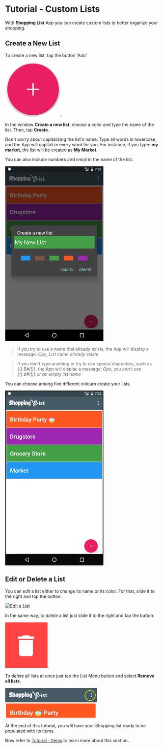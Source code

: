 # Tutorial - Custom Lists

With **Shopping List** App you can create custom lists to better organize your shopping.

## Create a New List

To create a new list, tap the button 'Add'

![](https://github.com/andreamussap/AFMussap-Tech-Shopping-List/blob/master/docs/images/shop-list-button-new-list.png "Create new List").

In the window **Create a new list**, choose a color and type the name of the list. Then, tap **Create**.

Don't worry about capitalizing the list's name. Type all words in lowercase, and the App will capitalize every word for you. For instance, if you type: **my market**, the list will be created as **My Market**.

You can also include numbers and *emoji* in the name of the list. 

![](https://github.com/andreamussap/AFMussap-Tech-Shopping-List/blob/master/docs/images/custom_list_create_02.jpg "Create new List")

> If you try to use a name that already exists, the App will display a message: *Ops, List name already exists*

> If you don't type anything or try to use special characters, such as {([.$#/\])}, the App will display a message: *Ops, you can't use {([.$#/\])} or an empty list name*

You can choose among five different colours create your lists.

![](https://github.com/andreamussap/AFMussap-Tech-Shopping-List/blob/master/docs/images/custom_list_create_04.jpg)

## Edit or Delete a List

You can *edit* a list either to change its name or its color. For that, slide it to the right and tap the button:

![](https://github.com/andreamussap/AFMussap-Tech-Shopping-List/tree/master/docs/images/shop-list-button-edit-list.png "Edit a List")

In the same way, to *delete* a list just slide it to the right and tap the button:

![](https://github.com/andreamussap/AFMussap-Tech-Shopping-List/blob/master/docs/images/shop-list-button-delete-list.png "Delete a List").

To *delete* all lists at once just tap the List Menu button and select **Remove all lists**.

![](https://github.com/andreamussap/AFMussap-Tech-Shopping-List/blob/master/docs/images/shop-list-lists-menu.png "List Menu button")


At the end of this tutorial, you will have your Shopping list ready to be populated with its items.

Now refer to [Tutorial - Items](https://github.com/andreamussap/AFMussap-Tech-Shopping-List/blob/master/docs/items.md) to learn more about this section.
